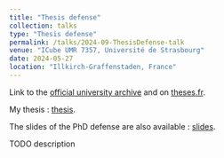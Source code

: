 ```yaml
---
title: "Thesis defense"
collection: talks
type: "Thesis defense"
permalink: /talks/2024-09-ThesisDefense-talk
venue: "ICube UMR 7357, Université de Strasbourg"
date: 2024-05-27
location: "Illkirch-Graffenstaden, France"
---
```


Link to the [official university archive](https://theses.unistra.fr/search/notice/view/2024STRAD018) and on [theses.fr](https://theses.fr/2024STRAD018?domaine=theses).

My thesis : [thesis](/files/2024-ThesisRP-paper.pdf).

The slides of the PhD defense are also available : [slides](/files/2024-ThesisDefenseRP-slides.pdf).

TODO description
